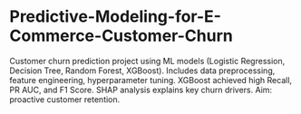 # Predictive-Modeling-for-E-Commerce-Customer-Churn
Customer churn prediction project using ML models (Logistic Regression, Decision Tree, Random Forest, XGBoost). Includes data preprocessing, feature engineering, hyperparameter tuning. XGBoost achieved high Recall, PR AUC, and F1 Score. SHAP analysis explains key churn drivers. Aim: proactive customer retention.
